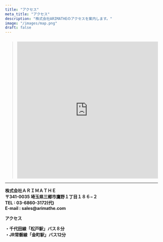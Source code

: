 ```yaml
---
title: "アクセス"
meta_title: "アクセス"
description: "株式会社ARIMATHEのアクセスを案内します。"
image: "/images/map.png"
draft: false
---
```


### 

><iframe src="https://www.google.com/maps/embed?pb=!1m14!1m12!1m3!1d809.0446792731382!2d139.8861230873652!3d35.79554564271194!2m3!1f0!2f0!3f0!3m2!1i1024!2i768!4f13.1!5e0!3m2!1sja!2sjp!4v1759576504394!5m2!1sja!2sjp" width="100%" height="450" style="border:0;" allowfullscreen="" loading="lazy" referrerpolicy="no-referrer-when-downgrade"></iframe>
<hr>
<b>株式会社ＡＲＩＭＡＴＨＥ<br>
〒341-0035 
埼玉県三郷市鷹野１丁目１８６−２<br>
TEL : 03-6860-3172(代)<Br>
E-mail : sales@arimathe.com<br>

アクセス

・千代田線「松戸駅」バス８分<br>
・JR常磐線「金町駅」バス12分</b>



